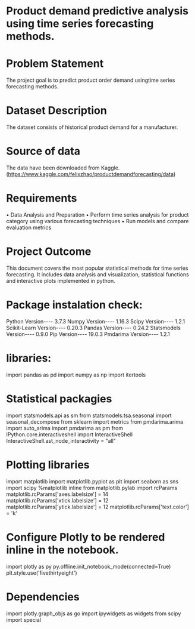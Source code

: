 
# Product demand predictive analysis using time series forecasting methods. 

# Problem Statement

The project goal is to predict product order demand usingtime series forecasting methods.

# Dataset Description

The dataset consists of historical product demand for a manufacturer.

# Source of data 

The data have been downloaded from Kaggle. (https://www.kaggle.com/felixzhao/productdemandforecasting/data)

# Requirements

• Data Analysis and Preparation
• Perform time series analysis for product category using various forecasting techniques
• Run models and compare evaluation metrics

# Project Outcome

This document covers the most popular statistical methods for time series forecasting. It includes data analysis and visualization, statistical functions and interactive plots implemented in python.

# Package instalation check:

Python Version---- 3.7.3 
Numpy Version---- 1.16.3
Scipy Version---- 1.2.1
Scikit-Learn Version---- 0.20.3
Pandas Version---- 0.24.2
Statsmodels Version---- 0.9.0
Pip Version---- 19.0.3
Pmdarima Version---- 1.2.1

# libraries:

import pandas as pd
import numpy as np
import itertools

# Statistical packagies
import statsmodels.api as sm
from statsmodels.tsa.seasonal import seasonal_decompose
from sklearn import metrics
from pmdarima.arima import auto_arima
import pmdarima as pm
from IPython.core.interactiveshell import InteractiveShell
InteractiveShell.ast_node_interactivity = "all"

# Plotting libraries
import matplotlib
import matplotlib.pyplot as plt
import seaborn as sns
import scipy
%matplotlib inline
from matplotlib.pylab import rcParams
matplotlib.rcParams['axes.labelsize'] = 14
matplotlib.rcParams['xtick.labelsize'] = 12
matplotlib.rcParams['ytick.labelsize'] = 12
matplotlib.rcParams['text.color'] = 'k'

# Configure Plotly to be rendered inline in the notebook.
import plotly as py
py.offline.init_notebook_mode(connected=True)
plt.style.use('fivethirtyeight')

# Dependencies
import plotly.graph_objs as go
import ipywidgets as widgets
from scipy import special













